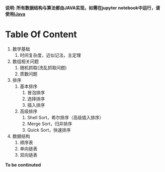 **说明: 所有数据结构与算法都由JAVA实现，如需在jupyter notebook中运行，请使用[IJava](https://github.com/SpencerPark/IJava)** 

# Table Of Content

1. 数学基础
   1. 时间复杂度，近似记法，主定理
2. 数组相关问题
   1. 随机抓取(洗乱抓取问题)
   2. 质数问题
3. 排序
   1. 基本排序
      1. 冒泡排序
      2. 选择排序
      3. 插入排序
   2. 高级排序
      1. Shell Sort，希尔排序（高级插入排序）
      2. Merge Sort，归并排序
      3. Quick Sort，快速排序
4. 数据结构
   1. 顺序表
   2. 单向链表
   3. 双向链表

**To be continuted**